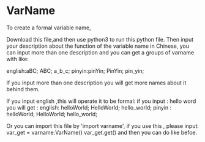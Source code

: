 # VarName
To create a formal variable name,

Download this file,and then use python3 to run this python file.
Then input your description about the function of the variable name in Chinese,
you can input more than one description and you can get a groups of varname with like:

english:aBC;
        ABC;
        a_b_c;
pinyin:pinYin;
        PinYin;
        pin_yin;
        
If you input more than one description you will get more names about it behind them.

If you input english ,this will operate it to  be formal:
    if you input : hello word
    you will get : english: helloWorld;
                            HelloWorld;
                            hello_world;
                   pinyin : helloWorld;
                            HelloWorld;
                            hello_world;
                            
                            

Or you can import this file by 'import varname',
if you use this , please input:
        var_get = varname.VarName()
        var_get.get()
and then you can do like befoe.

                            
